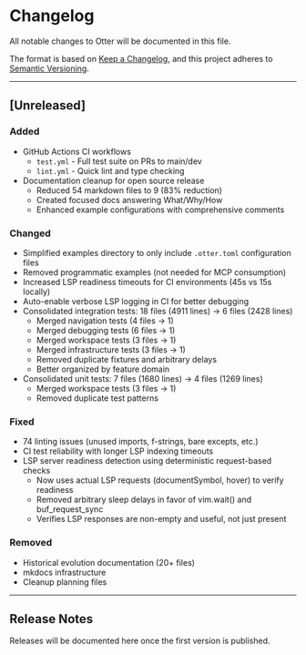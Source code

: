 # Changelog

All notable changes to Otter will be documented in this file.

The format is based on [Keep a Changelog](https://keepachangelog.com/en/1.0.0/),
and this project adheres to [Semantic Versioning](https://semver.org/spec/v2.0.0.html).

---

## [Unreleased]

### Added
- GitHub Actions CI workflows
  - `test.yml` - Full test suite on PRs to main/dev
  - `lint.yml` - Quick lint and type checking
- Documentation cleanup for open source release
  - Reduced 54 markdown files to 9 (83% reduction)
  - Created focused docs answering What/Why/How
  - Enhanced example configurations with comprehensive comments

### Changed
- Simplified examples directory to only include `.otter.toml` configuration files
- Removed programmatic examples (not needed for MCP consumption)
- Increased LSP readiness timeouts for CI environments (45s vs 15s locally)
- Auto-enable verbose LSP logging in CI for better debugging
- Consolidated integration tests: 18 files (4911 lines) → 6 files (2428 lines)
  - Merged navigation tests (4 files → 1)
  - Merged debugging tests (6 files → 1)
  - Merged workspace tests (3 files → 1)
  - Merged infrastructure tests (3 files → 1)
  - Removed duplicate fixtures and arbitrary delays
  - Better organized by feature domain
- Consolidated unit tests: 7 files (1680 lines) → 4 files (1269 lines)
  - Merged workspace tests (3 files → 1)
  - Removed duplicate test patterns

### Fixed
- 74 linting issues (unused imports, f-strings, bare excepts, etc.)
- CI test reliability with longer LSP indexing timeouts
- LSP server readiness detection using deterministic request-based checks
  - Now uses actual LSP requests (documentSymbol, hover) to verify readiness
  - Removed arbitrary sleep delays in favor of vim.wait() and buf_request_sync
  - Verifies LSP responses are non-empty and useful, not just present

### Removed
- Historical evolution documentation (20+ files)
- mkdocs infrastructure
- Cleanup planning files

---

## Release Notes

Releases will be documented here once the first version is published.
